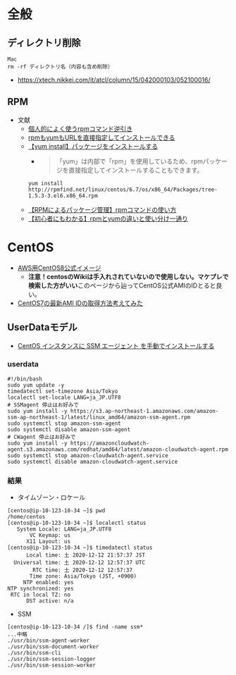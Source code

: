 # 全般
## ディレクトリ削除
```
Mac
rm -rf ディレクトリ名（内容も含め削除）
```
- https://xtech.nikkei.com/it/atcl/column/15/042000103/052100016/

## RPM
- 文献
  - [個人的によく使うrpmコマンド逆引き](https://dev.classmethod.jp/articles/rpm-reverse-search/)
  - [rpmもyumもURLを直接指定してインストールできる](https://qiita.com/kazinoue/items/d432b858c71618a1c15e)
  - [【yum install】パッケージをインストールする](https://uxmilk.jp/9314)
    - >「yum」は内部で「rpm」を使用しているため、rpmパッケージを直接指定してインストールすることもできます。
    ```
    yum install http://rpmfind.net/linux/centos/6.7/os/x86_64/Packages/tree-1.5.3-3.el6.x86_64.rpm
    ```
  - [【RPMによるパッケージ管理】rpmコマンドの使い方](https://eng-entrance.com/linux-package-rpm)
  - [【初心者にもわかる】rpmとyumの違いと使い分け一通り](https://eng-entrance.com/linux-package-rpm-yum-def)


# CentOS
- [AWS用CentOS8公式イメージ](https://note.com/hironobuu/n/n823e922606dc)
  - **注意！centosのWikiは手入れされていないので使用しない。マケプレで検索した方がいい**このページから辿ってCentOS公式AMIのIDとると良い。
- [CentOS7の最新AMI IDの取得方法考えてみた](https://dev.classmethod.jp/articles/get-centos7-ami-id/)
## UserDataモデル
- [CentOS インスタンスに SSM エージェント を手動でインストールする](https://docs.aws.amazon.com/ja_jp/systems-manager/latest/userguide/agent-install-centos.html)
### userdata
```
#!/bin/bash
sudo yum update -y
timedatectl set-timezone Asia/Tokyo
localectl set-locale LANG=ja_JP.UTF8
# SSMagent 停止はお好みで
sudo yum install -y https://s3.ap-northeast-1.amazonaws.com/amazon-ssm-ap-northeast-1/latest/linux_amd64/amazon-ssm-agent.rpm
sudo systemctl stop amazon-ssm-agent
sudo systemctl disable amazon-ssm-agent
# CWagent 停止はお好みで
sudo yum install -y https://amazoncloudwatch-agent.s3.amazonaws.com/redhat/amd64/latest/amazon-cloudwatch-agent.rpm
sudo systemctl stop amazon-cloudwatch-agent.service
sudo systemctl disable amazon-cloudwatch-agent.service
```
### 結果
- タイムゾーン・ロケール
```
[centos@ip-10-123-10-34 ~]$ pwd
/home/centos
[centos@ip-10-123-10-34 ~]$ localectl status
   System Locale: LANG=ja_JP.UTF8
       VC Keymap: us
      X11 Layout: us
[centos@ip-10-123-10-34 ~]$ timedatectl status
      Local time: 土 2020-12-12 21:57:37 JST
  Universal time: 土 2020-12-12 12:57:37 UTC
        RTC time: 土 2020-12-12 12:57:37
       Time zone: Asia/Tokyo (JST, +0900)
     NTP enabled: yes
NTP synchronized: yes
 RTC in local TZ: no
      DST active: n/a
```
- SSM
```
[centos@ip-10-123-10-34 /]$ find -name ssm*
...中略
./usr/bin/ssm-agent-worker
./usr/bin/ssm-document-worker
./usr/bin/ssm-cli
./usr/bin/ssm-session-logger
./usr/bin/ssm-session-worker
```

